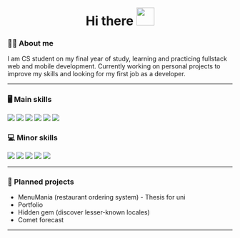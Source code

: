 <h1 align="center">Hi there <img src="https://camo.githubusercontent.com/e8e7b06ecf583bc040eb60e44eb5b8e0ecc5421320a92929ce21522dbc34c891/68747470733a2f2f6d656469612e67697068792e636f6d2f6d656469612f6876524a434c467a6361737252346961377a2f67697068792e676966" width="40" height="40" /></h1> 
<h3>👨‍💻 About me</h3> 
I am CS student on my final year of study, learning and practicing fullstack web and mobile development. Currently working on personal projects to improve my skills and looking for my first job as a developer.
<hr /> 
<h3>🖥️ Main skills</h3> 
<div>
 <img src="https://img.shields.io/badge/JAVASCRIPT-282a35?style=for-the-badge&logo=javascript" />
 <img src="https://img.shields.io/badge/TYPESCRIPT-282a35?style=for-the-badge&logo=TypeScript" />
 <img src="https://img.shields.io/badge/REACT%20(React, React Native)-282a35?style=for-the-badge&logo=react" />
 <img src="https://img.shields.io/badge/NODEJS-282a35?style=for-the-badge&logo=Node.js" />
 <img src="https://img.shields.io/badge/EXPRESS-282a35?style=for-the-badge&logo=express" />
 <img src="https://img.shields.io/badge/MONGODB-282a35?style=for-the-badge&logo=mongodb" />
</div>
<h3>💻 Minor skills</h3>
<div>
 <img src="https://img.shields.io/badge/ANGULAR-282a35?style=for-the-badge&logo=Angular&logoColor=DD0031" />
 <img src="https://img.shields.io/badge/GRAPHQL-282a35?style=for-the-badge&logo=GraphQL&logoColor=E10098" />
 <img src="https://img.shields.io/badge/SQL-282a35?style=for-the-badge&logo=PostgreSQL" />
 <img src="https://img.shields.io/badge/CI/CD-282a35?style=for-the-badge&logo=GitHub Actions&logoColor=FFFFFF" />
 <img src="https://img.shields.io/badge/CONTAINERS-282a35?style=for-the-badge&logo=Docker" />
</div>
<hr />
<h3>📝 Planned projects</h3>
<ul>
  <li>MenuMania (restaurant ordering system) - Thesis for uni</li>
  <li>Portfolio</li>
  <li>Hidden gem (discover lesser-known locales)</li>
  <li>Comet forecast</li>
</ul>
<hr />
